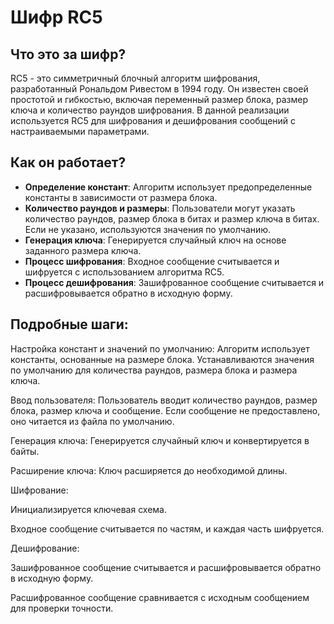 # Шифр RC5

## Что это за шифр?

RC5 - это симметричный блочный алгоритм шифрования, разработанный Рональдом Ривестом в 1994 году. Он известен своей простотой и гибкостью, включая переменный размер блока, размер ключа и количество раундов шифрования. В данной реализации используется RC5 для шифрования и дешифрования сообщений с настраиваемыми параметрами.

## Как он работает?

- **Определение констант**: Алгоритм использует предопределенные константы в зависимости от размера блока.
- **Количество раундов и размеры**: Пользователи могут указать количество раундов, размер блока в битах и размер ключа в битах. Если не указано, используются значения по умолчанию.
- **Генерация ключа**: Генерируется случайный ключ на основе заданного размера ключа.
- **Процесс шифрования**: Входное сообщение считывается и шифруется с использованием алгоритма RC5.
- **Процесс дешифрования**: Зашифрованное сообщение считывается и расшифровывается обратно в исходную форму.

## Подробные шаги:
Настройка констант и значений по умолчанию: Алгоритм использует константы, основанные на размере блока. Устанавливаются значения по умолчанию для количества раундов, размера блока и размера ключа.

Ввод пользователя: Пользователь вводит количество раундов, размер блока, размер ключа и сообщение. Если сообщение не предоставлено, оно читается из файла по умолчанию.

Генерация ключа: Генерируется случайный ключ и конвертируется в байты.

Расширение ключа: Ключ расширяется до необходимой длины.

Шифрование:

Инициализируется ключевая схема.

Входное сообщение считывается по частям, и каждая часть шифруется.

Дешифрование:

Зашифрованное сообщение считывается и расшифровывается обратно в исходную форму.

Расшифрованное сообщение сравнивается с исходным сообщением для проверки точности.


